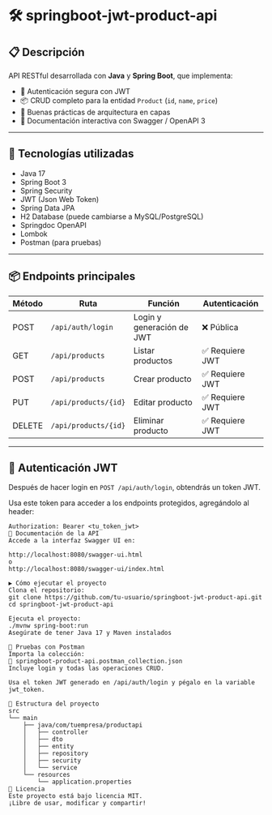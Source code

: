 # 🛠️ springboot-jwt-product-api

## 📋 Descripción

API RESTful desarrollada con **Java** y **Spring Boot**, que implementa:

- 🔐 Autenticación segura con JWT
- 📦 CRUD completo para la entidad `Product` (`id`, `name`, `price`)
- 🧱 Buenas prácticas de arquitectura en capas
- 📑 Documentación interactiva con Swagger / OpenAPI 3

---

## 🚀 Tecnologías utilizadas

- Java 17
- Spring Boot 3
- Spring Security
- JWT (Json Web Token)
- Spring Data JPA
- H2 Database (puede cambiarse a MySQL/PostgreSQL)
- Springdoc OpenAPI
- Lombok
- Postman (para pruebas)

---

## 📦 Endpoints principales

| Método | Ruta                      | Función                 | Autenticación |
|--------|---------------------------|--------------------------|---------------|
| POST   | `/api/auth/login`         | Login y generación de JWT | ❌ Pública     |
| GET    | `/api/products`           | Listar productos         | ✅ Requiere JWT |
| POST   | `/api/products`           | Crear producto           | ✅ Requiere JWT |
| PUT    | `/api/products/{id}`      | Editar producto          | ✅ Requiere JWT |
| DELETE | `/api/products/{id}`      | Eliminar producto        | ✅ Requiere JWT |

---

## 🔐 Autenticación JWT

Después de hacer login en `POST /api/auth/login`, obtendrás un token JWT.

Usa este token para acceder a los endpoints protegidos, agregándolo al header:

```http
Authorization: Bearer <tu_token_jwt>
📘 Documentación de la API
Accede a la interfaz Swagger UI en:

http://localhost:8080/swagger-ui.html
o
http://localhost:8080/swagger-ui/index.html

▶️ Cómo ejecutar el proyecto
Clona el repositorio:
git clone https://github.com/tu-usuario/springboot-jwt-product-api.git
cd springboot-jwt-product-api

Ejecuta el proyecto:
./mvnw spring-boot:run
Asegúrate de tener Java 17 y Maven instalados

🧪 Pruebas con Postman
Importa la colección:
📁 springboot-product-api.postman_collection.json
Incluye login y todas las operaciones CRUD.

Usa el token JWT generado en /api/auth/login y pégalo en la variable jwt_token.

🧾 Estructura del proyecto
src
└── main
    ├── java/com/tuempresa/productapi
    │   ├── controller
    │   ├── dto
    │   ├── entity
    │   ├── repository
    │   ├── security
    │   └── service
    └── resources
        └── application.properties
📄 Licencia
Este proyecto está bajo licencia MIT.
¡Libre de usar, modificar y compartir!
